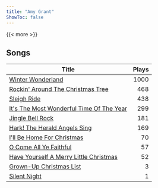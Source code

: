 ```yaml
---
title: "Amy Grant"
ShowToc: false
---
```


{{< more >}}

## Songs
Title | Plays 
----- | -----: 
[Winter Wonderland](/songs/winter-wonderland) | 1000
[Rockin' Around The Christmas Tree](/songs/rockin-around-the-christmas-tree) | 468
[Sleigh Ride](/songs/sleigh-ride) | 438
[It's The Most Wonderful Time Of The Year](/songs/its-the-most-wonderful-time-of-the-year) | 299
[Jingle Bell Rock](/songs/jingle-bell-rock) | 181
[Hark! The Herald Angels Sing](/songs/hark-the-herald-angels-sing) | 169
[I'll Be Home For Christmas](/songs/ill-be-home-for-christmas) | 70
[O Come All Ye Faithful](/songs/o-come-all-ye-faithful) | 57
[Have Yourself A Merry Little Christmas](/songs/have-yourself-a-merry-little-christmas) | 52
[Grown-Up Christmas List](/songs/grown-up-christmas-list) | 3
[Silent Night](/songs/silent-night) | 1

